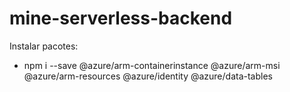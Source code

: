 # mine-serverless-backend

Instalar pacotes:
 - npm i --save @azure/arm-containerinstance @azure/arm-msi @azure/arm-resources @azure/identity @azure/data-tables